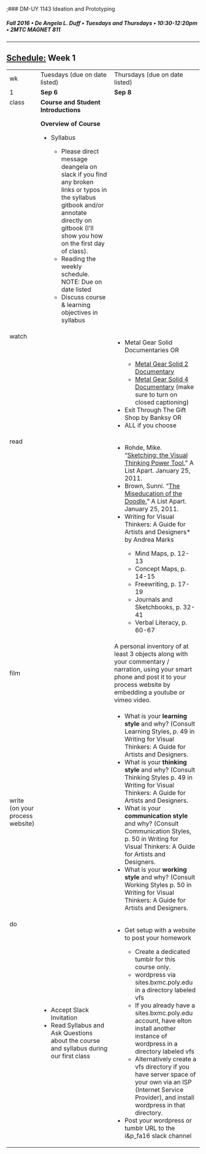 ;### DM-UY 1143 Ideation and Prototyping
##### Fall 2016 • De Angela L. Duff • Tuesdays and Thursdays • 10:30-12:20pm • 2MTC MAGNET 811

---
## [Schedule:](schedule.md) Week 1


<table>
<tr>
<td>wk</td>
<td>Tuesdays (due on date listed)</td>
<td>Thursdays (due on date listed)</td>
</tr>
<tr>
  <td valign="top">1</td>
  <td valign="top" width="48%"><strong>Sep 6</strong></td>
  <td valign="top" width="48%"><strong>Sep 8</strong></td>
</tr>
<tr>
<td valign="top">class</td>
<td valign="top">
<strong>Course and Student Introductions</strong><br>

<strong>Overview of Course</strong>
<ul>
<li> Syllabus</li>
<ul>
 <li>Please direct message deangela on slack if you find any broken links or typos in the syllabus gitbook and/or annotate directly on gitbook (I'll show you how on the first day of class).</li>
 <li>Reading the weekly schedule. NOTE: Due on date listed</li>
 <li>Discuss course &amp; learning objectives in syllabus</li>
</ul>
</ul>
</td>

<!-- 2nd column class -->
<td valign="top" width="48%">

</td>
 
</tr>

<!-- watch -->
<tr>
  <td valign="top">watch</td>
  <td></td>
  <td>
  <ul>
  <li>Metal Gear Solid Documentaries OR</li>
    <ul><li><a href="https://www.youtube.com/watch?v=eJVYND_YRx8" target="_blank">Metal Gear Solid 2 Documentary</a></li>
    <li><a href="https://www.youtube.com/watch?v=2nM7TLbs6fE" target="_blank">Metal Gear Solid 4 Documentary</a> (make sure to turn on closed captioning)</li>
    </ul>
 <li>Exit Through The Gift Shop by Banksy OR</li> 
<li>ALL if you choose</li>
</ul></td> 
</tr>

<!-- read -->
<tr>
  <td valign="top">read</td>
  <td></td>
  <td><ul>
  <li>Rohde, Mike. “<a href="http://www.alistapart.com/articles/sketching-the-visual-thinking-power-tool/" target="_blank">Sketching: the Visual Thinking Power Tool.</a>” A List Apart. January 25, 2011. </li>
<li>Brown, Sunni. “<a href="http://www.alistapart.com/articles/the-miseducation-of-the-doodle/" target="_blank">The Miseducation of the Doodle.</a>” A List Apart. January 25, 2011. </li>
<li>Writing for Visual Thinkers: A Guide for Artists and Designers* by Andrea Marks</li>
  <ul>
  <li>Mind Maps, p. 12-13
  <li>Concept Maps, p. 14-15
  <li>Freewriting, p. 17- 19
  <li>Journals and Sketchbooks, p. 32-41
  <li>Verbal Literacy, p. 60-67</ul></td> 
</tr>

<!-- film -->
<tr>
<td>film</td>
<td></td>
<td>A personal inventory of at least 3 objects along with your commentary / narration, using your smart phone and post it to your process website by embedding a youtube or vimeo video.</td>
</tr>

<!-- write -->
<tr>
<td>write (on your process website)</td>
<td></td>
<td>
<ul>
<li>What is your <b>learning style</b> and why? (Consult Learning Styles, p. 49 in Writing for Visual Thinkers: A Guide for Artists and Designers.
<li>What is your <b>thinking style</b> and why? (Consult Thinking Styles p. 49 in Writing for Visual Thinkers: A Guide for Artists and Designers.
<li>What is your <b>communication style</b> and why? (Consult Communication Styles, p. 50 in Writing for Visual Thinkers: A Guide for Artists and Designers.
<li>What is your <b>working style</b> and why? (Consult Working Styles p. 50 in Writing for Visual Thinkers: A Guide for Artists and Designers.</ul></td>
</tr>

<!-- do -->
<tr>
  <td valign="top">do</td>
  <td><ul>
  <li>Accept Slack Invitation</li>
  <li>Read Syllabus and Ask Questions about the course and syllabus during our first class</li>
  </ul></td>
  <td valign="top">
  <ul>
  <li>Get setup with a website to post your homework</li>
  <ul>
  <li>Create a dedicated tumblr for this course only.</li>
  <li><a href="dm1123idm_coursework_documentation.md"></a>wordpress via sites.bxmc.poly.edu in a directory labeled vfs</li> 
  <li>If you already have a sites.bxmc.poly.edu account, have elton install another instance of wordpress in a directory labeled vfs</li>
  <li>Alternatively create a vfs directory if you have server space of your own via an ISP (Internet Service Provider), and install wordpress in that directory.</li>
  </ul>
  <li>Post your wordpress or tumblr URL to the i&amp;p_fa16 slack channel</li>
  </td>
</table>

